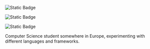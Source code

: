 
![Static Badge](https://img.shields.io/badge/PacificServ-Operational-green)







![Static Badge](https://img.shields.io/badge/pacific.chat-maintenance-red)


![Static Badge](https://img.shields.io/badge/waste.classifier.model-operational-green)




Computer Science student somewhere in Europe, experimenting with different languages and frameworks. 

